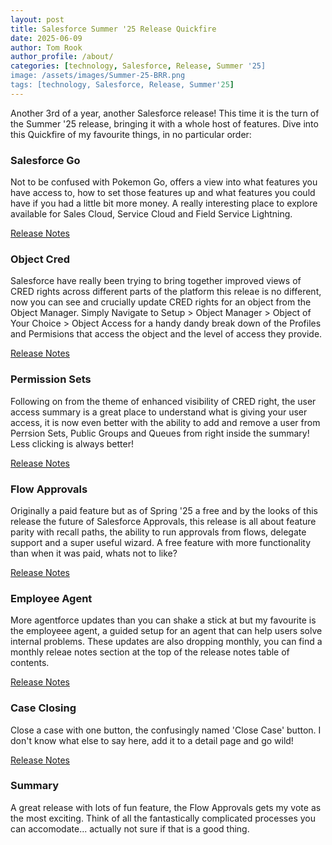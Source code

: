 ```yaml
---
layout: post
title: Salesforce Summer '25 Release Quickfire
date: 2025-06-09
author: Tom Rook
author_profile: /about/
categories: [technology, Salesforce, Release, Summer '25]
image: /assets/images/Summer-25-BRR.png
tags: [technology, Salesforce, Release, Summer'25]
---
```


Another 3rd of a year, another Salesforce release! This time it is the turn of the Summer '25 release, bringing it with a whole host of features. Dive into this Quickfire of my favourite things, in no particular order:

### Salesforce Go

Not to be confused with Pokemon Go, offers a view into what features you have access to, how to set those features up and what features you could have if you had a little bit more money. A really interesting place to explore available for Sales Cloud, Service Cloud and Field Service Lightning.

[Release Notes](https://help.salesforce.com/s/articleView?id=release-notes.rn_general_salesforce_go.htm&release=256&type=5)

### Object Cred

Salesforce have really been trying to bring together improved views of CRED rights across different parts of the platform this releae is no different, now you can see and crucially update CRED rights for an object from the Object Manager. Simply Navigate to Setup > Object Manager > Object of Your Choice > Object Access for a handy dandy break down of the Profiles and Permisions that access the object and the level of access they provide.

[Release Notes](https://help.salesforce.com/s/articleView?id=release-notes.rn_permissions_object_summary_edit.htm&release=256&type=5)

### Permission Sets

Following on from the theme of enhanced visibility of CRED right, the user access summary is a great place to understand what is giving your user access, it is now even better with the ability to add and remove a user from Perrsion Sets, Public Groups and Queues from right inside the summary! Less clicking is always better!

[Release Notes](https://help.salesforce.com/s/articleView?id=release-notes.rn_permissions_view_manage_user_permsets_groups_queues.htm&release=256&type=5)

### Flow Approvals

Originally a paid feature but as of Spring '25 a free and by the looks of this release the future of Salesforce Approvals, this release is all about feature parity with recall paths, the ability to run approvals from flows, delegate support and a super useful wizard. A free feature with more functionality than when it was paid, whats not to like?

[Release Notes](https://help.salesforce.com/s/articleView?id=release-notes.rn_automate_automated_approvals.htm&release=256&type=5)

### Employee Agent

More agentforce updates than you can shake a stick at but my favourite is the employeee agent, a guided setup for an agent that can help users solve internal problems. These updates are also dropping monthly, you can find a monthly releae notes section at the top of the release notes table of contents.

[Release Notes](https://help.salesforce.com/s/articleView?id=release-notes.rn_einstein_agentforce_employee_agents.htm&release=256&type=5)

### Case Closing 

Close a case with one button, the confusingly named 'Close Case' button. I don't know what else to say here, add it to a detail page and go wild!

[Release Notes](https://help.salesforce.com/s/articleView?id=release-notes.rn_service_case_close_button_lightning.htm&release=256&type=5)

### Summary

A great release with lots of fun feature, the Flow Approvals gets my vote as the most exciting. Think of all the fantastically complicated processes you can accomodate... actually not sure if that is a good thing.